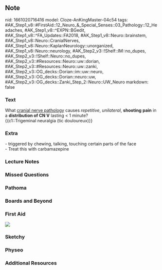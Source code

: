 ## Note
nid: 1661020716416
model: Cloze-AnKingMaster-04c54
tags: #AK_Step1_v8::#FirstAid::12_Neuro_&_Special_Senses::03_Pathology::12_Headaches, #AK_Step1_v8::^EXPN::BGedit, #AK_Step1_v8::^FA_Updates::FA2018, #AK_Step1_v8::Neuro::brainstem, #AK_Step1_v8::Neuro::CranialNerves, #AK_Step1_v8::Neuro::KaplanNeurology::unorganized, #AK_Step1_v8::Neuro::neurology, #AK_Step2_v3::!Shelf::IM::no_dupes, #AK_Step2_v3::!Shelf::Neuro::no_dupes, #AK_Step2_v3::#Resources::Neuro::uw::dorian, #AK_Step2_v3::#Resources::Neuro::uw::zanki, #AK_Step2_v3::OG_decks::Dorian::im::uw::neuro, #AK_Step2_v3::OG_decks::Dorian::neuro::uw, #AK_Step2_v3::OG_decks::Zanki_Step_2::Neuro::UW_Neuro
markdown: false

### Text
<div>
  What <u>cranial nerve pathology</u> causes <i>repetitive</i>,
  <i>unilateral</i>, <b>shooting</b> <b>pain</b> in a
  <b>distribution of CN V</b> lasting < 1 minute?
</div>
<div>
  {{c1::Trigeminal neuralgia (tic douloureux)}}
</div>

### Extra
<div>
  - triggered by chewing, talking, touching certain parts of the
  face
</div>- Treat this with carbamazepine

### Lecture Notes


### Missed Questions


### Pathoma


### Boards and Beyond


### First Aid
<img src="tmpxXWTnw.png">

### Sketchy


### Physeo


### Additional Resources

